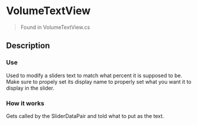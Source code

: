 # VolumeTextView
> Found in VolumeTextView.cs

## Description
### Use
Used to modify a sliders text to match what percent it is supposed to be. Make sure to propely set its display name to properly set what you want it to display in the slider.
### How it works
Gets called by the SliderDataPair and told what to put as the text.
